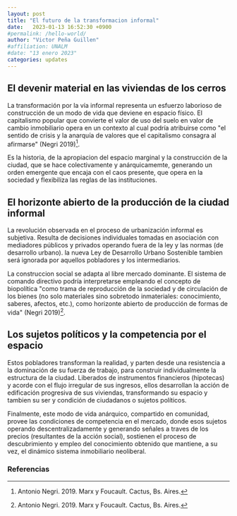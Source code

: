 ```yaml
---
layout: post
title: "El futuro de la transformacion informal"
date:   2023-01-13 16:52:30 +0900
#permalink: /hello-world/
author: "Victor Peña Guillen"
#affiliation: UNALM
#date: "13 enero 2023"
categories: updates
---
```


## El devenir material en las viviendas de los cerros

La transformación por la vía informal representa un esfuerzo laborioso de construcción de un modo de vida que deviene en espacio físico.
El capitalismo popular que convierte el valor de uso del suelo en valor de cambio inmobiliario opera en un contexto al cual podría atribuirse como "el sentido de crisis y la anarquía de valores que el capitalismo consagra al afirmarse" (Negri 2019)[^1].

Es la historia, de la apropiacion del espacio marginal y la construcción de la ciudad, que se hace colectivamente y anárquicamemte, generando un orden emergente que encaja con el caos presente, que opera en la sociedad y flexibiliza las reglas de las instituciones.

## El horizonte abierto de la producción de la ciudad informal

La revolución observada en el proceso de urbanización informal es subjetiva. Resulta de decisiones individuales tomadas en asociación con mediadores públicos y privados operando fuera de la ley y las normas (de desarrollo urbano).
la nueva Ley de Desarrollo Urbano Sostenible tambien será ignorada por aquellos pobladores y los intermediarios.

La construccion social se adapta al libre mercado dominante. El sistema de comando directivo podría interpretarse empleando el concepto de biopolítica "como trama de reproducción de la sociedad y de circulación de los bienes (no solo materiales sino sobretodo inmateriales: conocimiento, saberes, afectos, etc.), como horizonte abierto de producción de formas de vida" (Negri 2019)[^1].

## Los sujetos políticos y la competencia por el espacio

Estos pobladores transforman la realidad, y parten desde una resistencia a la dominación de su fuerza de trabajo, para construir individualmente la estructura de la ciudad.
Liberados de instrumentos financieros (hipotecas) y acorde con el flujo irregular de sus ingresos, ellos desarrollan la acción de edificación progresiva de sus viviendas, transformando su espacio y tambien su ser y condición de ciudadanos o sujetos políticos.

Finalmente, este modo de vida anárquico, compartido en comunidad, provee las condiciones de competencia en el mercado, donde esos sujetos operando descentralizadamente y generando señales a traves de los precios (resultantes de la acción social), sostienen el proceso de descubrimiento y empleo del conocimiento obtenido que mantiene, a su vez, el dinámico sistema inmobiliario neoliberal.

### Referencias

[^1]: Antonio Negri. 2019. Marx y Foucault. Cactus, Bs. Aires.
